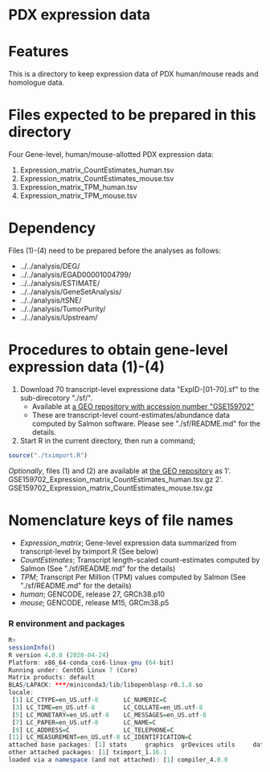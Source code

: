 # PDX expression data

# Features
This is a directory to keep expression data of PDX human/mouse reads and homologue data.

# Files expected to be prepared in this directory
Four Gene-level, human/mouse-allotted PDX expression data: 
1. Expression_matrix_CountEstimates_human.tsv
2. Expression_matrix_CountEstimates_mouse.tsv
3. Expression_matrix_TPM_human.tsv
4. Expression_matrix_TPM_mouse.tsv

# Dependency
Files (1)-(4) need to be prepared before the analyses as follows:
  - ../../analysis/DEG/
  - ../../analysis/EGAD00001004799/
  - ../../analysis/ESTIMATE/
  - ../../analysis/GeneSetAnalysis/
  - ../../analysis/tSNE/
  - ../../analysis/TumorPurity/
  - ../../analysis/Upstream/

# Procedures to obtain gene-level expression data (1)-(4)
1. Download 70 transcript-level expressione data "ExpID-[01-70].sf" to the sub-direcotory "./sf/".
   - Available at [a GEO repository with accession number "GSE159702"](https://www.ncbi.nlm.nih.gov/geo/query/acc.cgi?acc=GSE159702 "GSE159702")
   - These are transcript-level count-estimates/abundance data computed by Salmon software. Please see "./sf/README.md" for the details.   
2. Start R in the current directory, then run a command;
```R
source("./tximport.R")
```

*Optionally*, files (1) and (2) are available at [the GEO repository](https://www.ncbi.nlm.nih.gov/geo/query/acc.cgi?acc=GSE159702 "GSE159702") as 
1'. GSE159702_Expression_matrix_CountEstimates_human.tsv.gz
2'. GSE159702_Expression_matrix_CountEstimates_mouse.tsv.gz

# Nomenclature keys of file names
- *Expression_matrix*; Gene-level expression data summarized from transcript-level by tximport.R (See below) 
- *CountEstimates*; Transcript length-scaled count-estimates computed by Salmon (See "./sf/README.md" for the details)
- *TPM*; Transcript Per Million (TPM) values computed by Salmon (See "./sf/README.md" for the details) 
- *human*; GENCODE, release 27, GRCh38.p10
- *mouse*; GENCODE, release M15, GRCm38.p5

### R environment and packages
```R
R>
sessionInfo()
R version 4.0.0 (2020-04-24)
Platform: x86_64-conda_cos6-linux-gnu (64-bit)
Running under: CentOS Linux 7 (Core)
Matrix products: default
BLAS/LAPACK: ***/miniconda3/lib/libopenblasp-r0.3.8.so
locale:
 [1] LC_CTYPE=en_US.utf-8       LC_NUMERIC=C
 [3] LC_TIME=en_US.utf-8        LC_COLLATE=en_US.utf-8
 [5] LC_MONETARY=en_US.utf-8    LC_MESSAGES=en_US.utf-8
 [7] LC_PAPER=en_US.utf-8       LC_NAME=C
 [9] LC_ADDRESS=C               LC_TELEPHONE=C
[11] LC_MEASUREMENT=en_US.utf-8 LC_IDENTIFICATION=C
attached base packages: [1] stats     graphics  grDevices utils     datasets  methods   base
other attached packages: [1] tximport_1.16.1
loaded via a namespace (and not attached): [1] compiler_4.0.0
```